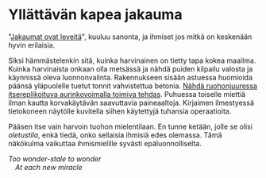 # Yllättävän kapea jakauma

"[Jakaumat ovat leveitä](/epi/leveat_jakaumat)", kuuluu sanonta, ja ihmiset jos mitkä on keskenään hyvin erilaisia.

Siksi hämmästelenkin sitä, kuinka harvinainen on tietty tapa kokea maailma. Kuinka harvinaista onkaan olla metsässä ja nähdä puiden kilpailu valosta ja käynnissä oleva luonnonvalinta. Rakennukseen sisään astuessa huomioida päänsä yläpuolelle tuetut tonnit vahvistettua betonia. [Nähdä ruohonjuuressa itsereplikoituva aurinkovoimalla toimiva tehdas](https://nitter.poast.org/ESYudkowsky/status/1801864535168717296#m). Puhuessa toiselle miettiä ilman kautta korvakäytävän saavuttavia paineaaltoja. Kirjaimen ilmestyessä tietokoneen näytölle kuvitella siihen käytettyjä tuhansia operaatioita.

Pääsen itse vain harvoin tuohon mielentilaan. En tunne ketään, jolle se olisi *oletustila*, enkä tiedä, onko sellaisia ihmisiä edes olemassa. Tämä näkökulma vaikuttaa ihmismielille syvästi epäluonnolliselta.

*Too wonder-stale to wonder*\
&emsp;*At each new miracle*
